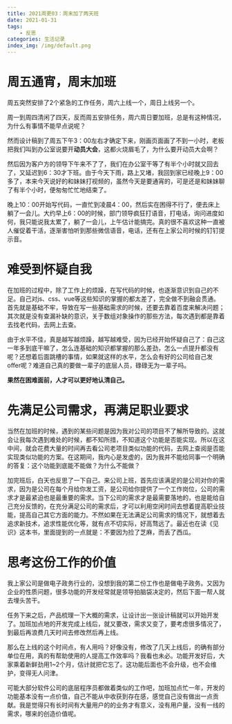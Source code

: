 ```yaml
---
title: 2021周更03：周末加了两天班
date: 2021-01-31
tags:
    - 反思
categories: 生活记录
index_img: /img/default.png
---
```

# 周五通宵，周末加班

周五突然安排了2个紧急的工作任务，周六上线一个，周日上线另一个。

周一到周四清闲了四天，反而周五安排任务，周六周日要加班，总是有这种情况，为什么有事情不能早点说呢？

然而设计稿到了周五下午3：00左右才确定下来，刚画页面画了不到一小时，老板把我们叫到办公室说要开**动员大会**，这都火烧眉毛了，为什么要开动员大会啊？

然后因为客户方的领导下午来不了了，我们在办公室干等了有半个小时就又回去了，又延迟到6：30才下班。由于今天下雨，路上又堵，我回到家已经晚上9：00多了，本来今天说好的和妹妹打视频的，虽然今天是要通宵的，可是还是和妹妹聊了有半个小时，便匆匆忙忙地结束了。

晚上10：00开始写代码，一直忙到凌晨4：00，然后实在困得不行了，便去床上躺了一会儿。大约早上6：00的时候，部门领导疯狂打语音，打电话，询问进度如何，我只能说我太累了，躺了一会儿，上午估计能搞完。真的很不喜欢这种一直被人催促着干活，逐渐害怕听到那些微信语音，电话，还有在上家公司时候的钉钉提示音。

# 难受到怀疑自我

在加班的过程中，除了工作上的烦躁，在写代码的时候，也逐渐意识到自己的不足。自己对js、css、vue等这些知识的掌握的都太差了，完全做不到融会贯通。首先就是基础不牢，导致在写一些基础需求的时候，还要去靠着百度来解决问题；其次就是没有查漏补缺的意识，关于数组对象操作的那些方法，每次遇到都是靠着去找老代码，去网上去查。

由于水平不佳，真是越写越烦躁，越写越难受，因为已经开始怀疑自己了：自己这一年多到底干嘛了，怎么连基础的知识都掌握的那么差劲，怎么一点提升都没有呢？还想着后面跳槽的事情，如果就这样的水平，怎么会有好的公司给自己发offer呢？难道自己真的要做一辈子的底层人员，碌碌无为一辈子吗。

**果然在困难面前，人才可以更好地认清自己。**

# 先满足公司需求，再满足职业要求

当然在加班的时候，遇到的某些问题是因为我对公司的项目不了解所导致的。这就会让我每次遇到难处的时候，都不知所措，不知道这个功能是否能实现。所以在这中间，就会花费大量的时间再去看公司老项目类似功能的代码，去网上查阅是否能实现类似功能的方案。在这期间，我内心是发虚的，因为我并不能给同事一个明确的答复：这个功能到底能不能做？为什么不能做？

加完班后，白天也反思了一下自己。来公司上班，首先应该满足的是公司对你的需求，因为是公司在每个月给你发工资，是公司给你提供了一个工作岗位，公司的需求才是最紧迫也是最重要的需求。当下公司的需求才是最需要落地的，也是能给自己充分反馈的，在充分满足公司的需求后，才可以利用空闲时间去想着提高职业技能，提高自己其它方面的能力。不然如果在无法满足公司需求的情况下，就想着去追求新技术，追求性能优化等，就有点不切实际，好高骛远了。最近也在读《见识》这本书，里面提到的一点就是：不要因为捡了芝麻，而丢了西瓜。

# 思考这份工作的价值

我上家公司是做电子政务行业的，没想到我的第二份工作也是做电子政务。又因为企业的性质问题，很多功能的开发经常就是领导拍脑袋决定的，然后下面一帮人就去埋头苦干。

任务下来之后，产品梳理一下大概的需求，让设计出一张设计稿就可以开始开发了。加班加点地的开发完成上线后，就又要改，需求又变了，要考虑很多情况了，到最后再浪费几天时间去修改然后再上线。

那么在上线的这个时间点，有人用吗？好像没有，修改了几天上线后，的确有部分单位在用，真的有帮助使用的人提高工作效率吗？我看也未必。功能开发好后，大家乘着新鲜劲用1~2个月，估计就把它忘了。这功能后面也不会升级，也不会维护，变得无人问津。

可能大部分软件公司的底层程序员都做着类似的工作吧，加班加点忙一年，开发的功能基本没有一点价值，自己不能从中收获到存在感，感觉自己没有做出一点贡献。我是觉得只有长时间有大量用户的的业务才有意义，没有用户量，没有一线的需求，哪来的创造价值呢。